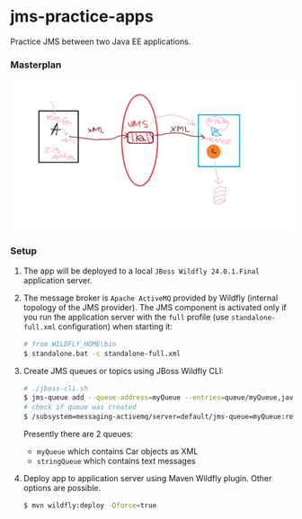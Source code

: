 # jms-practice-apps

Practice JMS between two Java EE applications.

### Masterplan

<img src="images/masterplan.jpg" alt="Masterplan" width="600">

### Setup

1. The app will be deployed to a local `JBoss Wildfly 24.0.1.Final` application server.

2. The message broker is `Apache ActiveMQ` provided by Wildfly (internal topology of the JMS provider). The JMS component 
   is activated only if you run the application server with the `full` profile (use `standalone-full.xml` configuration) 
   when starting it:

   ```bash
   # from WILDFLY_HOME\bin
   $ standalone.bat -c standalone-full.xml
   ```
   
3. Create JMS queues or topics using JBoss Wildfly CLI:

   ```bash
   # ./jboss-cli.sh
   $ jms-queue add --queue-address=myQueue --entries=queue/myQueue,java:jboss/exported/jms/queue/myQueue
   # check if queue was created
   $ /subsystem=messaging-activemq/server=default/jms-queue=myQueue:read-resource
   ```
   Presently there are 2 queues: 
      - `myQueue` which contains Car objects as XML
      - `stringQueue` which contains text messages
4. Deploy app to application server using Maven Wildfly plugin. Other options are possible.

   ```bash
   $ mvn wildfly:deploy -Dforce=true
   ```
   